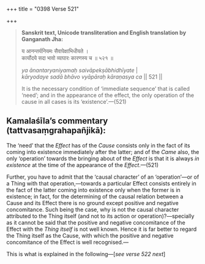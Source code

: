 +++
title = "0398 Verse 521"

+++
> **Sanskrit text, Unicode transliteration and English translation by Ganganath Jha:** 
>
> य आनन्तर्यनियमः सैवापेक्षाभिधीयते ।  
> कार्योदये सदा भावो व्यापारः कारणस्य च ॥ ५२१ ॥ 
>
> *ya ānantaryaniyamaḥ saivāpekṣābhidhīyate* \|  
> *kāryodaye sadā bhāvo vyāpāraḥ kāraṇasya ca* \|\| 521 \|\| 
>
> It is the necessary condition of ‘immediate sequence’ that is called ‘need’; and in the appearance of the effect, the only operation of the cause in all cases is its ‘existence’.—(521)



## Kamalaśīla’s commentary (tattvasaṃgrahapañjikā):

The ‘need’ that the *Effect* has of the *Cause* consists only in the fact of its coming into existence immediately after the latter; and of the *Came* also, the only ‘operation’ towards the bringing about of the *Effect* is that it is always *in existence* at the time of the appearance of the *Effect*.—(521)

Further, you have to admit that the ‘causal character’ of an ‘operation’—or of a Thing with that operation,—towards a particular Effect consists entirely in the fact of the latter coming into existence only when the former is in existence; in fact, for the determining of the causal relation between a Cause and its Effect there is no ground except positive and negative concomitance. Such being the case, why is not the causal character attributed to the Thing itself (and not to its action or operation)?—specially as it cannot be said that the positive and negative concomitance of the Effect with the *Thing itself* is not well known. Hence it is far better to regard the Thing itself as the Cause, with which the positive and negative concomitance of the Effect is well recognised.—

This is what is explained in the following—[*see verse 522 next*]


